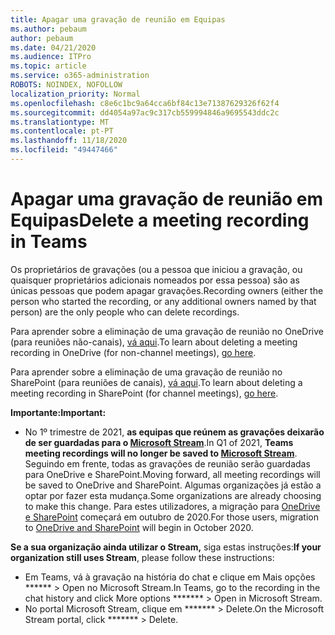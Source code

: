```yaml
---
title: Apagar uma gravação de reunião em Equipas
ms.author: pebaum
author: pebaum
ms.date: 04/21/2020
ms.audience: ITPro
ms.topic: article
ms.service: o365-administration
ROBOTS: NOINDEX, NOFOLLOW
localization_priority: Normal
ms.openlocfilehash: c8e6c1bc9a64cca6bf84c13e71387629326f62f4
ms.sourcegitcommit: dd4054a97ac9c317cb559994846a9695543ddc2c
ms.translationtype: MT
ms.contentlocale: pt-PT
ms.lasthandoff: 11/18/2020
ms.locfileid: "49447466"
---
```

# <a name="delete-a-meeting-recording-in-teams"></a><span data-ttu-id="b32d1-102">Apagar uma gravação de reunião em Equipas</span><span class="sxs-lookup"><span data-stu-id="b32d1-102">Delete a meeting recording in Teams</span></span>

<span data-ttu-id="b32d1-103">Os proprietários de gravações (ou a pessoa que iniciou a gravação, ou quaisquer proprietários adicionais nomeados por essa pessoa) são as únicas pessoas que podem apagar gravações.</span><span class="sxs-lookup"><span data-stu-id="b32d1-103">Recording owners (either the person who started the recording, or any additional owners named by that person) are the only people who can delete recordings.</span></span>  

<span data-ttu-id="b32d1-104">Para aprender sobre a eliminação de uma gravação de reunião no OneDrive (para reuniões não-canais),  [vá aqui](https://support.microsoft.com/office/21fe345a-e488-4fa7-932b-f053c1bebe8a).</span><span class="sxs-lookup"><span data-stu-id="b32d1-104">To learn about deleting a meeting recording in OneDrive (for non-channel meetings),  [go here](https://support.microsoft.com/office/21fe345a-e488-4fa7-932b-f053c1bebe8a).</span></span>  

<span data-ttu-id="b32d1-105">Para aprender sobre a eliminação de uma gravação de reunião no SharePoint (para reuniões de canais),  [vá aqui](https://support.microsoft.com/office/71f3c90a-0d24-4d80-8b66-f88234b79a52).</span><span class="sxs-lookup"><span data-stu-id="b32d1-105">To learn about deleting a meeting recording in SharePoint (for channel meetings),  [go here](https://support.microsoft.com/office/71f3c90a-0d24-4d80-8b66-f88234b79a52).</span></span>  

<span data-ttu-id="b32d1-106">**Importante:**</span><span class="sxs-lookup"><span data-stu-id="b32d1-106">**Important:**</span></span>

- <span data-ttu-id="b32d1-107">No 1º trimestre de 2021, **as equipas que reúnem as gravações deixarão de ser guardadas para o  [Microsoft Stream](https://stream.microsoft.com/)**.</span><span class="sxs-lookup"><span data-stu-id="b32d1-107">In Q1 of 2021, **Teams meeting recordings will no longer be saved to  [Microsoft Stream](https://stream.microsoft.com/)**.</span></span> <span data-ttu-id="b32d1-108">Seguindo em frente, todas as gravações de reunião serão guardadas para OneDrive e SharePoint.</span><span class="sxs-lookup"><span data-stu-id="b32d1-108">Moving forward, all meeting recordings will be saved to OneDrive and SharePoint.</span></span> <span data-ttu-id="b32d1-109">Algumas organizações já estão a optar por fazer esta mudança.</span><span class="sxs-lookup"><span data-stu-id="b32d1-109">Some organizations are already choosing to make this change.</span></span> <span data-ttu-id="b32d1-110">Para estes utilizadores, a migração para  [OneDrive e SharePoint](https://docs.microsoft.com/MicrosoftTeams/tmr-meeting-recording-change)  começará em outubro de 2020.</span><span class="sxs-lookup"><span data-stu-id="b32d1-110">For those users, migration to  [OneDrive and SharePoint](https://docs.microsoft.com/MicrosoftTeams/tmr-meeting-recording-change)  will begin in October 2020.</span></span>

<span data-ttu-id="b32d1-111">**Se a sua organização ainda utilizar o Stream,** siga estas instruções:</span><span class="sxs-lookup"><span data-stu-id="b32d1-111">**If your organization still uses Stream**, please follow these instructions:</span></span>

- <span data-ttu-id="b32d1-112">Em Teams, vá à gravação na história do chat e clique em Mais opções \*\*\*\*\*\* > Open no Microsoft Stream.</span><span class="sxs-lookup"><span data-stu-id="b32d1-112">In Teams, go to the recording in the chat history and click More options  \*\*\*\*\*\*\*  > Open in Microsoft Stream.</span></span>
- <span data-ttu-id="b32d1-113">No portal Microsoft Stream, clique em \*\*\*\*\*\*\* > Delete.</span><span class="sxs-lookup"><span data-stu-id="b32d1-113">On the Microsoft Stream portal, click  \*\*\*\*\*\*\* > Delete.</span></span>

